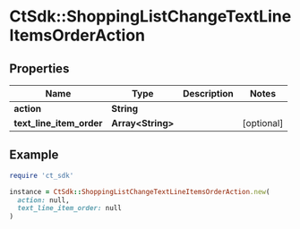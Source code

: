 # CtSdk::ShoppingListChangeTextLineItemsOrderAction

## Properties

| Name | Type | Description | Notes |
| ---- | ---- | ----------- | ----- |
| **action** | **String** |  |  |
| **text_line_item_order** | **Array&lt;String&gt;** |  | [optional] |

## Example

```ruby
require 'ct_sdk'

instance = CtSdk::ShoppingListChangeTextLineItemsOrderAction.new(
  action: null,
  text_line_item_order: null
)
```

